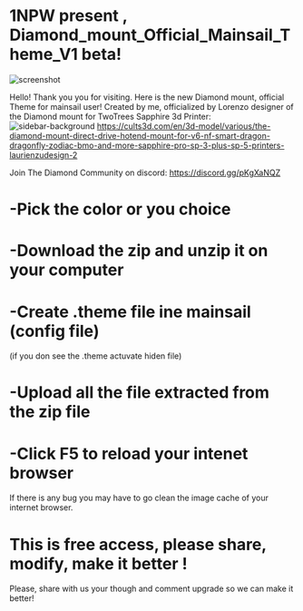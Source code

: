 # 1NPW present , Diamond_mount_Official_Mainsail_Theme_V1 beta!

![screenshot](https://user-images.githubusercontent.com/60906586/158918799-2cbb33f0-ae31-4b79-976a-afd88f311f28.jpg)



Hello! Thank you you for visiting. Here is the new Diamond mount, official Theme for mainsail user!
Created by me, officialized by Lorenzo designer of the Diamond mount for TwoTrees Sapphire 3d Printer: 
![sidebar-background](https://user-images.githubusercontent.com/60906586/158923151-51f1c752-7ee2-4764-9ecb-9fbeff6546e1.png)
https://cults3d.com/en/3d-model/various/the-diamond-mount-direct-drive-hotend-mount-for-v6-nf-smart-dragon-dragonfly-zodiac-bmo-and-more-sapphire-pro-sp-3-plus-sp-5-printers-laurienzudesign-2

Join The Diamond Community on discord: https://discord.gg/pKgXaNQZ

# -Pick the color or you choice 
# -Download the zip and unzip it on your computer
# -Create .theme file ine mainsail (config file) 
(if you don see the .theme actuvate hiden file)
# -Upload all the file extracted from the zip file
# -Click F5 to reload your intenet browser

If there is any bug you may have to go clean the image cache of your internet browser.


# This is free access, please share, modify, make it better !
Please,  share with us your though and comment upgrade so we can make it better!


